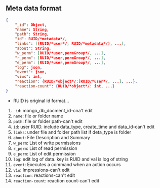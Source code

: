 ## Meta data format

```json
{
	"_id": Object,
	"name": String,
	"path": String,
	"id": RUID/*metadata*/,
	"links": [(RUID/*user*/, RUID/*metadata*/), ...],
	"about": String,
	"w_perm": [RUID/*user,permGroup*/, ...],
	"r_perm": [RUID/*user,permGroup*/, ...],
	"e_perm": [RUID/*user,permGroup*/, ...],
	"log": json,
	"event": json,
	"viws": int,
	"reaction": {RUID/*object*/:[RUID/*user*/, ...], ...},
	"reaction-count": {RUID/*object*/: int, ...}
}
```

* RUID is original id format...

1. `_id`: mongo_db_docment_id-cna't edit
2. `name`: file or folder name
3. `path`: file or folder path-can't edit
4. `id`: user RUID. include data_type, create_time and data_id-can't edit
5. `links`: under file and folder path list if deta_type is folder
6. `about`: File Description and Summary
7. `w_perm`: List of write permissions
8. `r_perm`: List of read permission
9. `e_perm`: List of edit permission
10. `log`: edit log of data. key is RUID  and val is log of string
11. `event`: Executes a command when an action occurs
12. `viw`: Impressions-can't edit
13. `reaction`: reactions-can't edit
14. `reaction-count`: reaction count-can't edit
